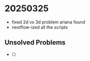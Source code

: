 # 20250325
- fixed 2d vs 3d problem ariana found
- nextflow-ized all the scripts
## Unsolved Problems

- [ ]
